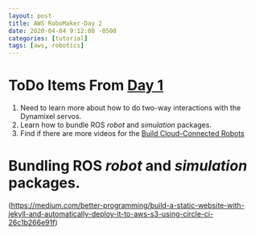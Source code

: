 ```yaml
---
layout: post
title: AWS RoboMaker-Day 2
date: 2020-04-04 9:12:00 -0500
categories: [tutorial]
tags: [aws, robotics]
---
```


# <a name="todo"></a>ToDo Items From [Day 1](RoboMaker-Do1)

1. Need to learn more about how to do two-way interactions with the Dynamixel servos.
2. Learn how to bundle ROS *robot* and *simulation* packages.
3. Find if there are more videos for the [Build Cloud-Connected Robots](#BuildCloudRobot)

# Bundling ROS *robot* and *simulation* packages.

(https://medium.com/better-programming/build-a-static-website-with-jekyll-and-automatically-deploy-it-to-aws-s3-using-circle-ci-26c1b266e91f)
